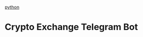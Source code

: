 [python](https://camo.githubusercontent.com/f95996c5dfea0fa63a3678d93514be246604dc93918132dbb2a7a55a10a4005f/68747470733a2f2f696d672e736869656c64732e696f2f62616467652f707974686f6e2d332e31302d677265656e)
# Crypto Exchange Telegram Bot

